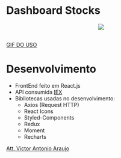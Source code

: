 # Dashboard Stocks

<p align="center">
    <img src="https://i.imgur.com/fTswTuY.png" /><br>
</p>

</br>
<a href="https://i.imgur.com/tYhuAWq.gif" align="center">GIF DO USO</a>

# Desenvolvimento

- FrontEnd feito em React.js
- API consumida <a href="https://iexcloud.io/docs/api/">IEX</a>
- Bibliotecas usadas no desenvolvimento: 
    - Axios (Request HTTP)
    - React Icons
    - Styled-Components
    - Redux
    - Moment
    - Recharts

<a href="https://www.linkedin.com/in/victor-antonio-araujo-750306153/">Att, Victor Antonio Araujo</a>
